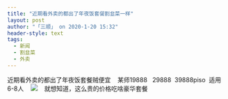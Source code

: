 ```yaml
---
title: "近期看外卖的都出了年夜饭套餐割韭菜一样"
layout: post
author: "「三顺」 on 2020-1-20 15:32"
header-style: text
tags:
  - 新闻
  - 割韭菜
  - 外卖
---
```


<head></head>
<body>
  近期看外卖的都出了年夜饭套餐贼便宜&nbsp; &nbsp; 某师19888&nbsp; &nbsp;29888&nbsp;&nbsp;39888piso&nbsp;&nbsp;适用6-8人&nbsp; &nbsp;
 <img src="https://bbs.boniu123.cc/static/image/smiley/2jingz/01.gif" smilieid="310">&nbsp; &nbsp; 就想知道，这么贵的价格吃啥豪华套餐
 <br>
</body>


